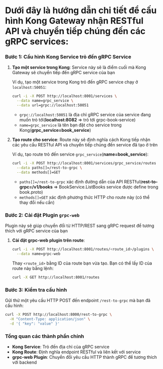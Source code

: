 # Dưới đây là hướng dẫn chi tiết để cấu hình Kong Gateway nhận RESTful API và chuyển tiếp chúng đến các gRPC services:

### Bước 1: Cấu hình Kong Service trỏ đến gRPC Service

1. **Tạo một service trong Kong**: Service này sẽ là điểm cuối mà Kong Gateway sẽ chuyển tiếp đến gRPC service của bạn

   Ví dụ, tạo một service trong Kong trỏ đến gRPC service chạy ở `localhost:50051`:

   ```bash
   curl -i -X POST http://localhost:8001/services \
     --data name=grpc_service \
     --data url=grpc://localhost:50051
   ```

   - `grpc://localhost:50051` là địa chỉ gRPC service của service đang muốn trỏ tới(**localhost:8082** => trỏ tới grpc-book-service)
   - `name=grpc_service` là tên bạn đặt cho service trong Kong(**grpc_service=book_service**)

2. **Tạo route cho service**: Route này sẽ định nghĩa cách Kong tiếp nhận các yêu cầu RESTful API và chuyển tiếp chúng đến service đã tạo ở trên

   Ví dụ, tạo route trỏ đến service `grpc_service`(**name=book_service**):

   ```bash
   curl -i -X POST http://localhost:8001/services/grpc_service/routes \
     --data paths[]=/rest-to-grpc \
     --data methods[]=GET
   ```

   - `paths[]=/rest-to-grpc` xác định đường dẫn của API RESTful(**rest-to-grpc=/v1/books** => BookService.ListBooks service được define trong book.proto)
   - `methods[]=GET` xác định phương thức HTTP cho route này (có thể thay đổi nếu cần)

### Bước 2: Cài đặt Plugin `grpc-web`

Plugin này sẽ giúp chuyển đổi từ HTTP/REST sang gRPC request để tương thích với gRPC service của bạn

1. **Cài đặt grpc-web plugin trên route**:

   ```bash
   curl -i -X POST http://localhost:8001/routes/<route_id>/plugins \
     --data name=grpc-web
   ```

   Thay `<route_id>` bằng ID của route bạn vừa tạo. Bạn có thể lấy ID của route này bằng lệnh:

   ```bash
   curl -X GET http://localhost:8001/routes
   ```

### Bước 3: Kiểm tra cấu hình

Gửi thử một yêu cầu HTTP POST đến endpoint `/rest-to-grpc` mà bạn đã cấu hình:

```bash
curl -X POST http://localhost:8000/rest-to-grpc \
  -H "Content-Type: application/json" \
  -d '{ "key": "value" }'
```

### Tổng quan các thành phần chính

- **Kong Service**: Trỏ đến địa chỉ của gRPC service
- **Kong Route**: Định nghĩa endpoint RESTful và liên kết với service
- **grpc-web Plugin**: Chuyển đổi yêu cầu HTTP thành gRPC để tương thích với backend
